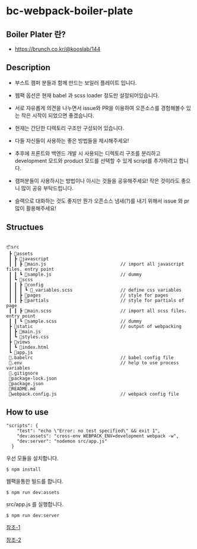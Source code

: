 # bc-webpack-boiler-plate

## Boiler Plater 란?

- https://brunch.co.kr/@kooslab/144

## Description

- 부스트 캠퍼 분들과 함께 만드는 보일러 플레이트 입니다.
- 웹팩 옵션은 현재 babel 과 scss loader 정도만 설정되어있습니다.
- 서로 자유롭게 의견을 나누면서 issue와 PR을 이용하여 오픈소스를 경험해볼수 있는 작은 시작이 되었으면 좋겠습니다.

- 현재는 간단한 디렉토리 구조만 구성되어 있습니다.
- 다들 자신들이 사용하는 좋은 방법들을 제시해주세요!
- 추후에 프론트와 백엔드 개발 시 사용되는 디렉토리 구조를 분리하고 development 모드와 product 모드를 선택할 수 있게 script를 추가하려고 합니다.
- 캠퍼분들이 사용하시는 방법이나 아시는 것들을 공유해주세요! 작은 것이라도 좋으니 많이 공유 부탁드립니다.
- 슬랙으로 대화하는 것도 좋지만 뭔가 오픈소스 냄새(?)를 내기 위해서 issue 와 pr 많이 활용해주세요!

## Structues

```

📦src
 ┣ 📂assets
 ┃ ┣ 📂javascript
 ┃ ┃ ┣ 📜main.js                            // import all javascript files. entry point
 ┃ ┃ ┗ 📜sample.js                          // dummy
 ┃ ┗ 📂scss
 ┃ ┃ ┣ 📂config
 ┃ ┃ ┃ ┗ 📜_variables.scss                  // define css variables
 ┃ ┃ ┣ 📂pages                              // style for pages
 ┃ ┃ ┣ 📂partials                           // style for partials of page
 ┃ ┃ ┣ 📜main.scss                          // import all scss files. entry point
 ┃ ┃ ┗ 📜sample.scss                        // dummy
 ┣ 📂static                                 // output of webpacking
 ┃ ┣ 📜main.js
 ┃ ┗ 📜styles.css
 ┣ 📂views
 ┃ ┗ 📜index.html
 ┗ 📜app.js
 📜.babelrc                                 // babel config file
 📜.env                                     // help to use process variables
 📜.gitignore
 📜package-lock.json
 📜package.json
 📜README.md
 📜webpack.config.js                        // webpack config file
```

## How to use

```
"scripts": {
    "test": "echo \"Error: no test specified\" && exit 1",
    "dev:assets": "cross-env WEBPACK_ENV=development webpack -w",
    "dev:server": "nodemon src/app.js"
  }
```

우선 모듈을 설치합니다.

```
$ npm install
```

웹팩을통한 빌드를 합니다.

```
$ npm run dev:assets
```

src/app.js 를 실행합니다.

```
$ npm run dev:server
```

[참조-1](https://poiemaweb.com/es6-babel-webpack-1) <br>

[참조-2](https://poiemaweb.com/es6-babel-webpack-2) <br>
